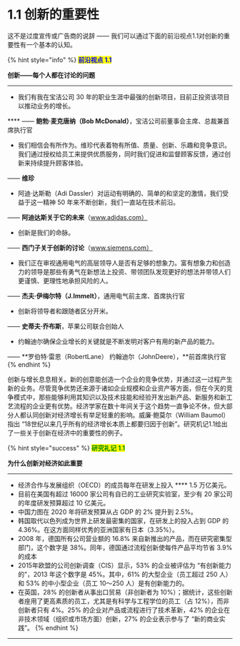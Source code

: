 # 1.1 创新的重要性

这不是过度宣传或广告商的说辞 —— 我们可以通过下面的前沿视点1.1对创新的重要性有一个基本的认知。



{% hint style="info" %}
<mark style="color:blue;">**前沿视点 1.1**</mark>

&#x20;                                                **创新——每个人都在讨论的问题**

****

* 我们有我在宝洁公司 30 年的职业生涯中最强的创新项目，目前正投资该项目以推动业务的增长。

&#x20;               ****                —— **鲍勃·麦克唐纳（Bob McDonald）**，宝洁公司前董事会主席、总裁兼首席执行官

* 我们相信会有所作为。维珍代表着物有所值、质量、创新、乐趣和竞争意识。我们通过授权给员工来提供优质服务，同时我们促进和监督顾客反馈，通过创新来持续提升顾客体验。

&#x20;                                                                                                                                   —— **维珍**

* 阿迪·达斯勒（Adi Dassler）对运动有明确的、简单的和坚定的激情，我们受益于这一精神 50 年来不断创新，我们一直站在技术前沿。

&#x20;                                                                  —— **阿迪达斯关于它的未来**（www.adidas.com）

* 创新是我们的命脉。

&#x20;                                                                —— **西门子关于创新的讨论**（www.siemens.com）

* 我们正在审视通用电气的高层领导人是否有足够的想象力。富有想象力和创造力的领导是那些有勇气在新想法上投资、带领团队发现更好的想法并带领人们更谨慎、更理性地承担风险的人。

&#x20;                                            —— **杰夫·伊梅尔特（J.Immelt）**，通用电气前主席、首席执行官

* 创新将领导者和跟随者区分开米。

&#x20;                                                                                —— **史蒂夫·乔布斯**，苹果公司联合创始人

* 约翰迪尔确保企业增长的关键就是不断发明对客户有用的新产品的能力。

&#x20;                         —— **罗伯特·雷恩（RobertLane） 约翰迪尔（JohnDeere），**前首席执行官
{% endhint %}



创新与增长息息相关。新的创意能创造一个企业的竞争优势，并通过这一过程产生新的业务。尽管竞争优势还来源于诸如企业规模和企业资产等方面，但在今天的竞争模式中，那些能够利用其知识以及技术技能和经验开发出新产品、新服务和新工艺流程的企业更有优势。经济学家在数十年间关于这个趋势一直争论不休，但大部分人都认同创新对经济增长有举足轻重的影响。威廉·鲍莫尔（William Baumol）指出 “18世纪以来几乎所有的经济增长本质上都要归因于创新”。研究机记1.1给出了一些关于创新在经济中的重要性的例子。



{% hint style="success" %}
<mark style="color:green;">**研究礼记 1.1**</mark>

&#x20;                                               **为什么创新对经济如此重要**

****

* 经济合作与发展组织（OECD）的成员每年在研发上投入 **** 1.5 万亿美元。
* 目前在美国有超过 16000 家公司有自已的工业研究实验室，至少有 20 家公司的年度研发预算超过 10 亿美元。
* 中国力图在 2020 年将研发预算从占 GDP 的 2% 提升到 2.5%。
* 韩国取代以色列成为世界上研发最密集的国家，在研发上的投入占到 GDP 的 4.36%。在这方面同样优秀的亚洲国家有日本（3.35%）。
* 2008 年，德国所有公司营业额的 16.8% 来自新推出的产品，而在研究密集型部门，这个数字是 38%。同年，德国通过流程创新使每件产品平均节省 3.9% 的成本
* 2015年欧盟的公司创新调查（CIS）显示，53% 的企业被评估为 “有创新能力的”，2013 年这个数字是 45%。其中，61% 的大型企业（员工超过 250 人）和 53% 的中小型企业（员工 10～250 人）是有创新能力的。
* 在英国，28% 的创新者从事出口贸易（非创新者为 10%）；据统计，这些创新者座用了更高素质的员工，尤其是有科学与工程学位的员工（占 12%），而非创新者只有 4%。25% 的企业对产品或流程进行了技术革新，42% 的企业在非技术领域（组织或市场方面）创新，27% 的企业表示参与了 “新的商业实践”。
{% endhint %}









****
